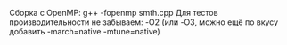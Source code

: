 Сборка с OpenMP: g++ -fopenmp smth.cpp
Для тестов производительности не забываем: -O2 (или -O3, можно ещё по вкусу добавить -march=native -mtune=native)
